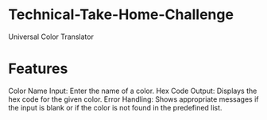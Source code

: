 # Technical-Take-Home-Challenge
Universal Color Translator
# Features
Color Name Input: Enter the name of a color.
Hex Code Output: Displays the hex code for the given color.
Error Handling: Shows appropriate messages if the input is blank or if the color is not found in the predefined list.
